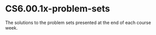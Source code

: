 # CS6.00.1x-problem-sets
The solutions to the problem sets presented at the end of each course week.
